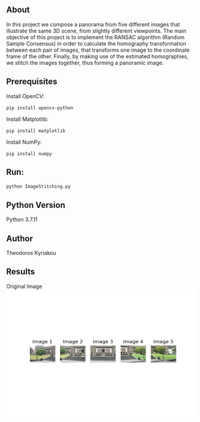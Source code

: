 ## About

In this project we compose a panorama from five different images that illustrate the same 3D scene, from slightly different viewpoints. The main objective of this project is to implement the RANSAC algorithm (Random Sample Consensus) in order to calculate the homography transformation between each pair of images, that transforms one image to the coordinate frame of the other. Finally, by making use of the estimated homographies, we stitch the images together, thus forming a panoramic image.

## Prerequisites 

Install OpenCV:
```
pip install opencv-python
```

Install Matplotlib:
```
pip install matplotlib
```

Install NumPy:
```
pip install numpy
```

## Run:
```
python ImageStitching.py
```

## Python Version
Python 3.7.11

## Author

Theodoros Kyriakou

## Results

Original Image        
<img src="Results/Original_Images.png" width="550" height="340">  
